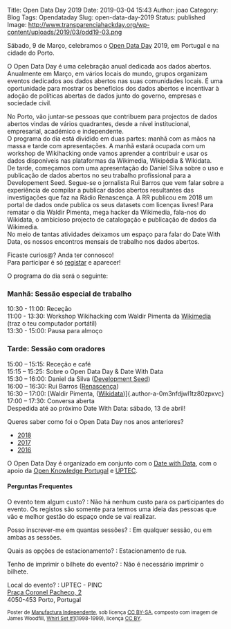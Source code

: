 Title: Open Data Day 2019
Date: 2019-03-04 15:43
Author: joao
Category: Blog
Tags: Opendataday
Slug: open-data-day-2019
Status: published
Image: http://www.transparenciahackday.org/wp-content/uploads/2019/03/odd19-03.png

Sábado, 9 de Março, celebramos o [Open Data Day](https://opendataday.org/) 2019, em Portugal e na cidade do Porto.

O Open Data Day é uma celebração anual dedicada aos dados abertos. Anualmente em Março, em vários locais do mundo, grupos organizam eventos dedicados aos dados abertos nas suas comunidades locais. É uma oportunidade para mostrar os benefícios dos dados abertos e incentivar à adoção de políticas abertas de dados junto do governo, empresas e sociedade civil.

No Porto, vão juntar-se pessoas que contribuem para projectos de dados abertos vindas de vários quadrantes, desde a nível institucional, empresarial, académico e independente.  
O programa do dia está dividido em duas partes: manhã com as mãos na massa e tarde com apresentações. A manhã estará ocupada com um workshop de Wikihacking onde vamos aprender a contribuir e usar os dados disponíveis nas plataformas da Wikimedia, Wikipédia & Wikidata.  
De tarde, começamos com uma apresentação do Daniel Silva sobre o uso e publicação de dados abertos no seu trabalho profissional para a Developement Seed. Segue-se o jornalista Rui Barros que vem falar sobre a experiência de compilar a publicar dados abertos resultantes das investigações que faz na Rádio Renascença. A RR publicou em 2018 um portal de dados onde publica os seus datasets com licenças livres! Para rematar o dia Waldir Pimenta, mega hacker da Wikimedia, fala-nos do Wikidata, o ambicioso projecto de catalogação e publicação de dados da Wikimedia.  
No meio de tantas atividades deixamos um espaço para falar do Date With Data, os nossos encontros mensais de trabalho nos dados abertos.

Ficaste curios@? Anda ter connosco!  
Para participar é só [registar](https://www.eventbrite.com/e/open-data-day-porto-tickets-57942109409) e aparecer!

O programa do dia será o seguinte:

### Manhã: Sessão especial de trabalho

10:30 - 11:00: Receção  
11:00 - 13:30: Workshop Wikihacking com Waldir Pimenta da [Wikimedia](https://pt.wikimedia.org/wiki/Wikimedia_Portugal) (traz o teu computador portátil)  
13:30 - 15:00: Pausa para almoço

### Tarde: Sessão com oradores

15:00 – 15:15: Receção e café  
15:15 – 15:25: Sobre o Open Data Day & Date With Data  
15:30 – 16:00: Daniel da Silva ([Development Seed](https://developmentseed.org))  
16:00 – 16:30: Rui Barros ([Renascença](https://gitlab.com/Renascenca/dados))  
16:30 – 17:00: [Waldir Pimenta, ([Wikidata](http://wikidata.org/))]{.author-a-0m3nfdjwl1tz80zpxvc}  
17:00 – 17:30: Conversa aberta  
Despedida até ao próximo Date With Data: sábado, 13 de abril!

Queres saber como foi o Open Data Day nos anos anteriores?

-   [2018](http://www.transparenciahackday.org/2018/04/odd-2018-como-foi/)
-   [2017](http://www.transparenciahackday.org/2017/03/como-foi-o-open-data-day-2017/)
-   [2016](http://www.transparenciahackday.org/2016/03/open-data-day-portugal-2016/)

O Open Data Day é organizado em conjunto com o [Date with Data](http://datewithdata.pt), com o apoio da [Open Knowledge Portugal](https://okfn.org/network/portugal/) e [UPTEC](https://uptec.up.pt).

#### Perguntas Frequentes

O evento tem algum custo?
:   Não há nenhum custo para os participantes do evento. Os registos são somente para termos uma ideia das pessoas que vão e melhor gestão do espaço onde se vai realizar.

Posso inscrever-me em quantas sessões?
:   Em qualquer sessão, ou em ambas as sessões.

Quais as opções de estacionamento?
:   Estacionamento de rua.

Tenho de imprimir o bilhete do evento?
:   Não é necessário imprimir o bilhete.

Local do evento?
:   UPTEC - PINC  
   [Praça Coronel Pacheco, 2](http://www.openstreetmap.org/?mlat=41.15137&mlon=-8.61555#map=19/41.15138/-8.61555)  
   4050-453 Porto, Portugal

<small>Poster de [Manufactura Independente](http://manufacturaindependente.org/), sob licença [CC BY-SA](https://creativecommons.org/licenses/by-sa/4.0/), composto com imagem de James Woodfill, [Whirl Set \#1](https://www.flickr.com/photos/clairity/46442809154/)(1998-1999), licença [CC BY](https://creativecommons.org/licenses/by/2.0). </small>
